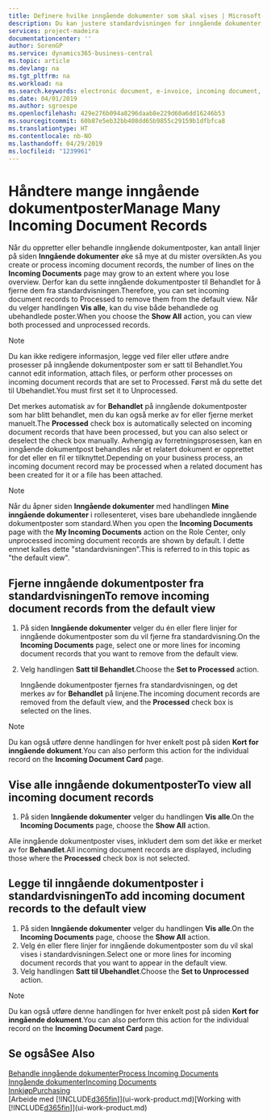 ```yaml
---
title: Definere hvilke inngående dokumenter som skal vises | Microsoft-dokumentasjon
description: Du kan justere standardvisningen for inngående dokumenter, for eksempel e-fakturaer, for å få bedre oversikt over behandlede og ubehandlede poster.
services: project-madeira
documentationcenter: ''
author: SorenGP
ms.service: dynamics365-business-central
ms.topic: article
ms.devlang: na
ms.tgt_pltfrm: na
ms.workload: na
ms.search.keywords: electronic document, e-invoice, incoming document, OCR, ecommerce, document exchange, import invoice
ms.date: 04/01/2019
ms.author: sgroespe
ms.openlocfilehash: 429e276b094a8296daab8e229d60a6dd16246b53
ms.sourcegitcommit: 60b87e5eb32bb408dd65b9855c29159b1dfbfca8
ms.translationtype: HT
ms.contentlocale: nb-NO
ms.lasthandoff: 04/29/2019
ms.locfileid: "1239961"
---
```

# <a name="manage-many-incoming-document-records"></a><span data-ttu-id="a93fa-103">Håndtere mange inngående dokumentposter</span><span class="sxs-lookup"><span data-stu-id="a93fa-103">Manage Many Incoming Document Records</span></span>
<span data-ttu-id="a93fa-104">Når du oppretter eller behandle inngående dokumentposter, kan antall linjer på siden **Inngående dokumenter** øke så mye at du mister oversikten.</span><span class="sxs-lookup"><span data-stu-id="a93fa-104">As you create or process incoming document records, the number of lines on the **Incoming Documents** page may grow to an extent where you lose overview.</span></span> <span data-ttu-id="a93fa-105">Derfor kan du sette inngående dokumentposter til Behandlet for å fjerne dem fra standardvisningen.</span><span class="sxs-lookup"><span data-stu-id="a93fa-105">Therefore, you can set incoming document records to Processed to remove them from the default view.</span></span> <span data-ttu-id="a93fa-106">Når du velger handlingen **Vis alle**, kan du vise både behandlede og ubehandlede poster.</span><span class="sxs-lookup"><span data-stu-id="a93fa-106">When you choose the **Show All** action, you can view both processed and unprocessed records.</span></span>

> [!NOTE]  
>   <span data-ttu-id="a93fa-107">Du kan ikke redigere informasjon, legge ved filer eller utføre andre prosesser på inngående dokumentposter som er satt til Behandlet.</span><span class="sxs-lookup"><span data-stu-id="a93fa-107">You cannot edit information, attach files, or perform other processes on incoming document records that are set to Processed.</span></span> <span data-ttu-id="a93fa-108">Først må du sette det til Ubehandlet.</span><span class="sxs-lookup"><span data-stu-id="a93fa-108">You must first set it to Unprocessed.</span></span>

<span data-ttu-id="a93fa-109">Det merkes automatisk av for **Behandlet** på inngående dokumentposter som har blitt behandlet, men du kan også merke av for eller fjerne merket manuelt.</span><span class="sxs-lookup"><span data-stu-id="a93fa-109">The **Processed** check box is automatically selected on incoming document records that have been processed, but you can also select or deselect the check box manually.</span></span> <span data-ttu-id="a93fa-110">Avhengig av forretningsprosessen, kan en inngående dokumentpost behandles når et relatert dokument er opprettet for det eller en fil er tilknyttet.</span><span class="sxs-lookup"><span data-stu-id="a93fa-110">Depending on your business process, an incoming document record may be processed when a related document has been created for it or a file has been attached.</span></span>

> [!NOTE]  
>   <span data-ttu-id="a93fa-111">Når du åpner siden **Inngående dokumenter** med handlingen **Mine inngående dokumenter** i rollesenteret, vises bare ubehandlede inngående dokumentposter som standard.</span><span class="sxs-lookup"><span data-stu-id="a93fa-111">When you open the **Incoming Documents** page with the **My Incoming Documents** action on the Role Center, only unprocessed incoming document records are shown by default.</span></span> <span data-ttu-id="a93fa-112">I dette emnet kalles dette "standardvisningen".</span><span class="sxs-lookup"><span data-stu-id="a93fa-112">This is referred to in this topic as "the default view".</span></span>

## <a name="to-remove-incoming-document-records-from-the-default-view"></a><span data-ttu-id="a93fa-113">Fjerne inngående dokumentposter fra standardvisningen</span><span class="sxs-lookup"><span data-stu-id="a93fa-113">To remove incoming document records from the default view</span></span>
1. <span data-ttu-id="a93fa-114">På siden **Inngående dokumenter** velger du én eller flere linjer for inngående dokumentposter som du vil fjerne fra standardvisning.</span><span class="sxs-lookup"><span data-stu-id="a93fa-114">On the **Incoming Documents** page, select one or more lines for incoming document records that you want to remove from the default view.</span></span>
2. <span data-ttu-id="a93fa-115">Velg handlingen **Satt til Behandlet**.</span><span class="sxs-lookup"><span data-stu-id="a93fa-115">Choose the **Set to Processed** action.</span></span>

    <span data-ttu-id="a93fa-116">Inngående dokumentposter fjernes fra standardvisningen, og det merkes av for **Behandlet** på linjene.</span><span class="sxs-lookup"><span data-stu-id="a93fa-116">The incoming document records are removed from the default view, and the **Processed** check box is selected on the lines.</span></span>

> [!NOTE]  
>   <span data-ttu-id="a93fa-117">Du kan også utføre denne handlingen for hver enkelt post på siden **Kort for inngående dokument**.</span><span class="sxs-lookup"><span data-stu-id="a93fa-117">You can also perform this action for the individual record on the **Incoming Document Card** page.</span></span>

## <a name="to-view-all-incoming-document-records"></a><span data-ttu-id="a93fa-118">Vise alle inngående dokumentposter</span><span class="sxs-lookup"><span data-stu-id="a93fa-118">To view all incoming document records</span></span>
1. <span data-ttu-id="a93fa-119">På siden **Inngående dokumenter** velger du handlingen **Vis alle**.</span><span class="sxs-lookup"><span data-stu-id="a93fa-119">On the **Incoming Documents** page, choose the **Show All** action.</span></span>

<span data-ttu-id="a93fa-120">Alle inngående dokumentposter vises, inkludert dem som det ikke er merket av for **Behandlet**.</span><span class="sxs-lookup"><span data-stu-id="a93fa-120">All incoming document records are displayed, including those where the **Processed** check box is not selected.</span></span>

## <a name="to-add-incoming-document-records-to-the-default-view"></a><span data-ttu-id="a93fa-121">Legge til inngående dokumentposter i standardvisningen</span><span class="sxs-lookup"><span data-stu-id="a93fa-121">To add incoming document records to the default view</span></span>
1. <span data-ttu-id="a93fa-122">På siden **Inngående dokumenter** velger du handlingen **Vis alle**.</span><span class="sxs-lookup"><span data-stu-id="a93fa-122">On the **Incoming Documents** page, choose the **Show All** action.</span></span>
2. <span data-ttu-id="a93fa-123">Velg én eller flere linjer for inngående dokumentposter som du vil skal vises i standardvisningen.</span><span class="sxs-lookup"><span data-stu-id="a93fa-123">Select one or more lines for incoming document records that you want to appear in the default view.</span></span>
3. <span data-ttu-id="a93fa-124">Velg handlingen **Satt til Ubehandlet**.</span><span class="sxs-lookup"><span data-stu-id="a93fa-124">Choose the **Set to Unprocessed** action.</span></span>  

> [!NOTE]  
>   <span data-ttu-id="a93fa-125">Du kan også utføre denne handlingen for hver enkelt post på siden **Kort for inngående dokument**.</span><span class="sxs-lookup"><span data-stu-id="a93fa-125">You can also perform this action for the individual record on the **Incoming Document Card** page.</span></span>

## <a name="see-also"></a><span data-ttu-id="a93fa-126">Se også</span><span class="sxs-lookup"><span data-stu-id="a93fa-126">See Also</span></span>
[<span data-ttu-id="a93fa-127">Behandle inngående dokumenter</span><span class="sxs-lookup"><span data-stu-id="a93fa-127">Process Incoming Documents</span></span>](across-process-income-documents.md)  
[<span data-ttu-id="a93fa-128">Inngående dokumenter</span><span class="sxs-lookup"><span data-stu-id="a93fa-128">Incoming Documents</span></span>](across-income-documents.md)  
[<span data-ttu-id="a93fa-129">Innkjøp</span><span class="sxs-lookup"><span data-stu-id="a93fa-129">Purchasing</span></span>](purchasing-manage-purchasing.md)  
<span data-ttu-id="a93fa-130">[Arbeide med [!INCLUDE[d365fin](includes/d365fin_md.md)]](ui-work-product.md)</span><span class="sxs-lookup"><span data-stu-id="a93fa-130">[Working with [!INCLUDE[d365fin](includes/d365fin_md.md)]](ui-work-product.md)</span></span>
